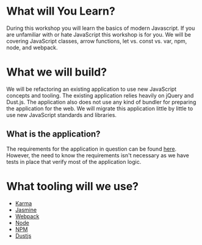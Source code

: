 # What will You Learn?

During this workshop you will learn the basics of modern Javascript. 
If you are unfamiliar with or hate JavaScript this workshop is for you. We will be 
covering JavaScript classes, arrow functions, let vs. const vs. var, npm, node, 
and webpack.

# What we will build?

We will be refactoring an existing application to use new JavaScript concepts and tooling. 
The existing application relies heavily on jQuery and Dust.js. The application also does 
not use any kind of bundler for preparing the application for the web. We will migrate 
this application little by little to use new JavaScript standards and libraries.

## What is the application?

The requirements for the application in question can be found [here](./docs/vending-machine.md).
However, the need to know the requirements isn't necessary as we have tests in place that verify
most of the application logic.

# What tooling will we use?

- [Karma](https://www.npmjs.com/package/karma)
- [Jasmine](https://www.npmjs.com/package/jasmine)
- [Webpack](https://www.npmjs.com/package/webpack)
- [Node](https://nodejs.org/en/)
- [NPM](https://docs.npmjs.com/)
- [Dustjs](https://www.npmjs.com/package/dustjs-linkedin)
    